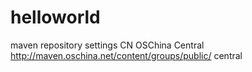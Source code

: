 # helloworld
maven repository settings
<settings xmlns="http://maven.apache.org/SETTINGS/1.1.0" 
			xmlns:xsi="http://www.w3.org/2001/XMLSchema-instance"
     xsi:schemaLocation="http://maven.apache.org/SETTINGS/1.1.0
      http://maven.apache.org/xsd/settings-1.1.0.xsd">
  <mirrors>
    <mirror>
      <id>CN</id>
      <name>OSChina Central</name>                                                                                                                       
      <url>http://maven.oschina.net/content/groups/public/</url>
      <mirrorOf>central</mirrorOf>
    </mirror>
  </mirrors>
</settings>
